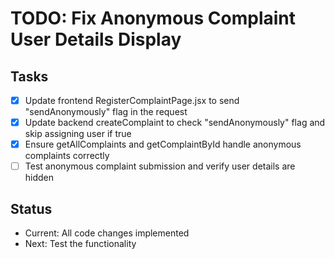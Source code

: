 # TODO: Fix Anonymous Complaint User Details Display

## Tasks
- [x] Update frontend RegisterComplaintPage.jsx to send "sendAnonymously" flag in the request
- [x] Update backend createComplaint to check "sendAnonymously" flag and skip assigning user if true
- [x] Ensure getAllComplaints and getComplaintById handle anonymous complaints correctly
- [ ] Test anonymous complaint submission and verify user details are hidden

## Status
- Current: All code changes implemented
- Next: Test the functionality
